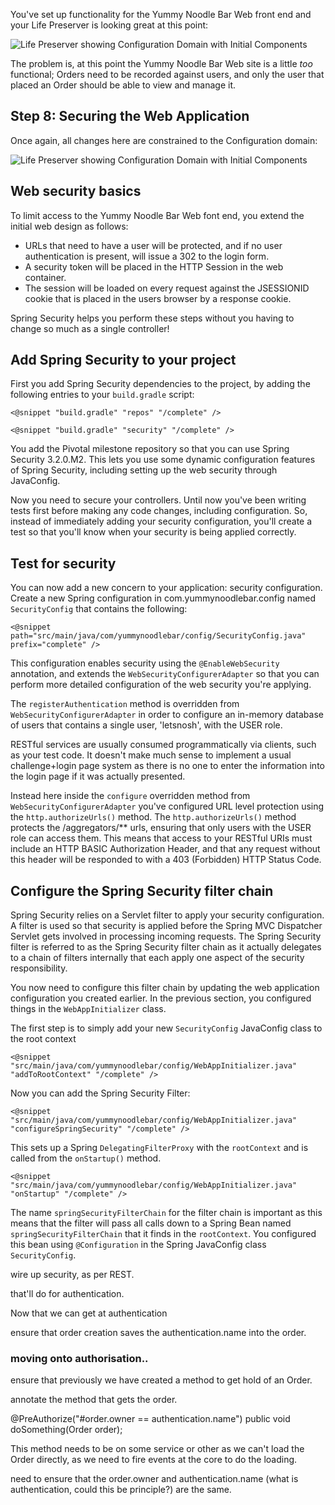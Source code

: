You've set up functionality for the Yummy Noodle Bar Web front end and your Life Preserver is looking great at this point:

![Life Preserver showing Configuration Domain with Initial Components](../images/life-preserver-rest-domain-and-controllers-and-core-domain-and-config-domain-initial-zoom-out.png)

The problem is, at this point the Yummy Noodle Bar Web site is a little *too* functional; Orders need to be recorded against users, and only the user that placed an Order should be able to view and manage it.

## Step 8: Securing the Web Application

Once again, all changes here are constrained to the Configuration domain:

![Life Preserver showing Configuration Domain with Initial Components](../images/life-preserver-initial-config-domain-focus.png)


## Web security basics

To limit access to the Yummy Noodle Bar Web font end, you extend the initial web design as follows:

* URLs that need to have a user will be protected, and if no user authentication is present, will issue a 302 to the login form.
* A security token will be placed in the HTTP Session in the web container.
* The session will be loaded on every request against the JSESSIONID cookie that is placed in the users browser by a response cookie.

Spring Security helps you perform these steps without you having to change so much as a single controller!

## Add Spring Security to your project

First you add Spring Security dependencies to the project, by adding the following entries to your `build.gradle` script:

    <@snippet "build.gradle" "repos" "/complete" />
    
    <@snippet "build.gradle" "security" "/complete" />

You add the Pivotal milestone repository so that you can use Spring Security 3.2.0.M2. This lets you use some dynamic configuration features of Spring Security, including setting up the web security through JavaConfig.

Now you need to secure your controllers. Until now you've been writing tests first before making any code changes, including configuration. So, instead of immediately adding your security configuration, you'll create a test so that you'll know when your security is being applied correctly.


## Test for security


You can now add a new concern to your application: security configuration. Create a new Spring configuration in com.yummynoodlebar.config named `SecurityConfig` that contains the following:

    <@snippet path="src/main/java/com/yummynoodlebar/config/SecurityConfig.java" prefix="complete" />

This configuration enables security using the `@EnableWebSecurity` annotation, and extends the `WebSecurityConfigurerAdapter` so that you can perform more detailed configuration of the web security you're applying.

The `registerAuthentication` method is overridden from `WebSecurityConfigurerAdapter` in order to configure an in-memory database of users that contains a single user, 'letsnosh', with the USER role. 

RESTful services are usually consumed programmatically via clients, such as your test code. It doesn't make much sense to implement a usual challenge+login page system as there is no one to enter the information into the login page if it was actually presented. 

Instead here inside the `configure` overridden method from `WebSecurityConfigurerAdapter` you've configured URL level protection using the `http.authorizeUrls()` method. The `http.authorizeUrls()` method protects the /aggregators/** urls, ensuring that only users with the USER role can access them. This means that access to your RESTful URIs must include an HTTP BASIC Authorization Header, and that any request without this header will be responded to with a 403 (Forbidden) HTTP Status Code.


## Configure the Spring Security filter chain

Spring Security relies on a Servlet filter to apply your security configuration. A filter is used so that security is applied before the Spring MVC Dispatcher Servlet gets involved in processing incoming requests. The Spring Security filter is referred to as the Spring Security filter chain as it actually delegates to a chain of filters internally that each apply one aspect of the security responsibility.

You now need to configure this filter chain by updating the web application configuration you created earlier. In the previous section, you configured things in the `WebAppInitializer` class.

The first step is to simply add your new `SecurityConfig` JavaConfig class to the root context

    <@snippet "src/main/java/com/yummynoodlebar/config/WebAppInitializer.java" "addToRootContext" "/complete" />

Now you can add the Spring Security Filter:

    <@snippet "src/main/java/com/yummynoodlebar/config/WebAppInitializer.java" "configureSpringSecurity" "/complete" />

This sets up a Spring `DelegatingFilterProxy` with the `rootContext` and is called from the `onStartup()` method.

    <@snippet "src/main/java/com/yummynoodlebar/config/WebAppInitializer.java" "onStartup" "/complete" />

The name `springSecurityFilterChain` for the filter chain is important as this means that the filter will pass all calls down to a Spring Bean named `springSecurityFilterChain` that it finds in the `rootContext`. You configured this bean using `@Configuration` in the Spring JavaConfig class `SecurityConfig`.









wire up security, as per REST.

that'll do for authentication.

Now that we can get at authentication

ensure that order creation saves the authentication.name into the order.


### moving onto authorisation..

ensure that previously we have created a method to get hold of an Order. 

annotate the method that gets the order.

@PreAuthorize("#order.owner == authentication.name")
public void doSomething(Order order);

This method needs to be on some service or other as we can't load the Order directly, as we need to fire events at the core to do the loading.

need to ensure that the order.owner and authentication.name (what is authentication, could this be principle?) are the same.
